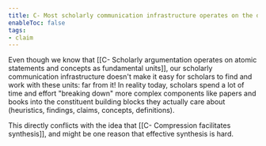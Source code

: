 ```yaml
---
title: C- Most scholarly communication infrastructure operates on the document as the base unit
enableToc: false
tags:
- claim
---
```

Even though we know that [[C- Scholarly argumentation operates on atomic statements and concepts as fundamental units]], our scholarly communication infrastructure doesn't make it easy for scholars to find and work with these units: far from it! In reality today, scholars spend a lot of time and effort "breaking down" more complex components like papers and books into the constituent building blocks they actually care about (heuristics, findings, claims, concepts, definitions).

This directly conflicts with the idea that [[C- Compression facilitates synthesis]], and might be one reason that effective synthesis is hard.